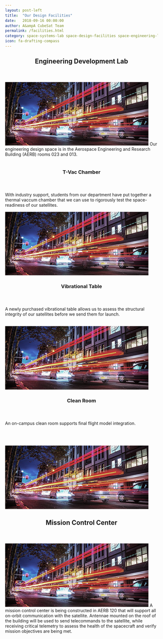 ```yaml
---
layout: post-left
title:  "Our Design Facilities"
date:   2018-09-16 00:00:00
author: A&ampA CubeSat Team
permalink: /facilities.html
category: space-systems-lab space-design-facilities space-engineering-lab
icon: fa-drafting-compass
---
```


<section class="wrapper style4">
	<header><h2> Engineering Development Lab </h2></header>
	<span class="image featured"><img src="/images/pic03.jpg" alt=""></span>
	Our engineering design space is in the Aerospace Engineering and Research Building (AERB) rooms 023 and 013. <br/><br/>
	<div class="row">
		<div class="4u">						
			<section>
				<header>
				<h3>T-Vac Chamber</h3>
				</header>
				<p>With industry support, students from our department have put together a thermal vaccum chamber that we can use to rigorously test the space-readiness of our satellites.</p>
				<span class="imagenb featured"><img src="/images/pic03.jpg" alt=""></span>
			</section>					
		</div>
		<div class="4u">						
			<section>
				<header>
				<h3>Vibrational Table</h3>
				</header>
				<p>A newly purchased vibrational table allows us to assess the structural integrity of our satellites before we send them for launch.<br><br/></p>
				<span class="imagenb featured"><img src="/images/pic03.jpg" alt=""></span>
			</section>				
		</div>
		<div class="4u">						
			<section>
				<header>
				<h3>Clean Room</h3>
				</header>
				<p>An on-campus clean room supports final flight model integration.<br><br/><br><br/></p>
				<span class="imagenb featured"><img src="/images/pic03.jpg" alt=""></span>
			</section>						
		</div>
	</div>
</section>
<section class="wrapper style2">
	<header><h2> Mission Control Center</h2></header>
	<span class="image featured"><img src="/images/pic03.jpg" alt=""></span>
	A mission control center is being constructed in AERB 120 that will support all on-orbit communication with the satellite. Antennae mounted on the roof of the building will be used to send telecommands to the satellite, while receiving critical telemetry to assess the health of the spacecraft and verify mission objectives are being met.
</section>

